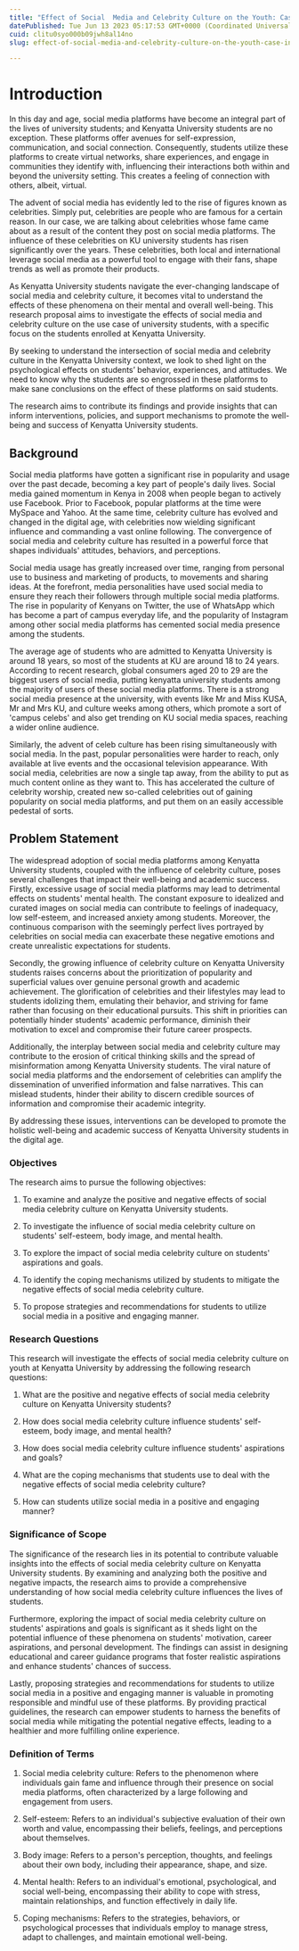 ```yaml
---
title: "Effect of Social  Media and Celebrity Culture on the Youth: Case in Point - KU students"
datePublished: Tue Jun 13 2023 05:17:53 GMT+0000 (Coordinated Universal Time)
cuid: clitu0syo000b09jwh8al14no
slug: effect-of-social-media-and-celebrity-culture-on-the-youth-case-in-point-ku-students

---
```


# Introduction

In this day and age, social media platforms have become an integral part of the lives of university students; and Kenyatta University students are no exception. These platforms offer avenues for self-expression, communication, and social connection. Consequently, students utilize these platforms to create virtual networks, share experiences, and engage in communities they identify with, influencing their interactions both within and beyond the university setting. This creates a feeling of connection with others, albeit, virtual.

The advent of social media has evidently led to the rise of figures known as celebrities. Simply put, celebrities are people who are famous for a certain reason. In our case, we are talking about celebrities whose fame came about as a result of the content they post on social media platforms. The influence of these celebrities on KU university students has risen significantly over the years. These celebrities, both local and international leverage social media as a powerful tool to engage with their fans, shape trends as well as promote their products.

As Kenyatta University students navigate the ever-changing landscape of social media and celebrity culture, it becomes vital to understand the effects of these phenomena on their mental and overall well-being. This research proposal aims to investigate the effects of social media and celebrity culture on the use case of university students, with a specific focus on the students enrolled at Kenyatta University.

By seeking to understand the intersection of social media and celebrity culture in the Kenyatta University context, we look to shed light on the psychological effects on students’ behavior, experiences, and attitudes. We need to know why the students are so engrossed in these platforms to make sane conclusions on the effect of these platforms on said students.

The research aims to contribute its findings and provide insights that can inform interventions, policies, and support mechanisms to promote the well-being and success of Kenyatta University students.

## Background

Social media platforms have gotten a significant rise in popularity and usage over the past decade, becoming a key part of people's daily lives. Social media gained momentum in Kenya in 2008 when people began to actively use Facebook. Prior to Facebook, popular platforms at the time were MySpace and Yahoo. At the same time, celebrity culture has evolved and changed in the digital age, with celebrities now wielding significant influence and commanding a vast online following. The convergence of social media and celebrity culture has resulted in a powerful force that shapes individuals' attitudes, behaviors, and perceptions.

Social media usage has greatly increased over time, ranging from personal use to business and marketing of products, to movements and sharing ideas. At the forefront, media personalities have used social media to ensure they reach their followers through multiple social media platforms. The rise in popularity of Kenyans on Twitter, the use of WhatsApp which has become a part of campus everyday life, and the popularity of Instagram among other social media platforms has cemented social media presence among the students.

The average age of students who are admitted to Kenyatta University is around 18 years, so most of the students at KU are around 18 to 24 years. According to recent research, global consumers aged 20 to 29 are the biggest users of social media, putting kenyatta university students among the majority of users of these social media platforms. There is a strong social media presence at the university, with events like Mr and Miss KUSA, Mr and Mrs KU, and culture weeks among others, which promote a sort of 'campus celebs' and also get trending on KU social media spaces, reaching a wider online audience.

Similarly, the advent of celeb culture has been rising simultaneously with social media. In the past, popular personalities were harder to reach, only available at live events and the occasional television appearance. With social media, celebrities are now a single tap away, from the ability to put as much content online as they want to. This has accelerated the culture of celebrity worship, created new so-called celebrities out of gaining popularity on social media platforms, and put them on an easily accessible pedestal of sorts.

## Problem Statement

The widespread adoption of social media platforms among Kenyatta University students, coupled with the influence of celebrity culture, poses several challenges that impact their well-being and academic success. Firstly, excessive usage of social media platforms may lead to detrimental effects on students' mental health. The constant exposure to idealized and curated images on social media can contribute to feelings of inadequacy, low self-esteem, and increased anxiety among students. Moreover, the continuous comparison with the seemingly perfect lives portrayed by celebrities on social media can exacerbate these negative emotions and create unrealistic expectations for students.

Secondly, the growing influence of celebrity culture on Kenyatta University students raises concerns about the prioritization of popularity and superficial values over genuine personal growth and academic achievement. The glorification of celebrities and their lifestyles may lead to students idolizing them, emulating their behavior, and striving for fame rather than focusing on their educational pursuits. This shift in priorities can potentially hinder students' academic performance, diminish their motivation to excel and compromise their future career prospects.

Additionally, the interplay between social media and celebrity culture may contribute to the erosion of critical thinking skills and the spread of misinformation among Kenyatta University students. The viral nature of social media platforms and the endorsement of celebrities can amplify the dissemination of unverified information and false narratives. This can mislead students, hinder their ability to discern credible sources of information and compromise their academic integrity.

By addressing these issues, interventions can be developed to promote the holistic well-being and academic success of Kenyatta University students in the digital age.

### Objectives

The research aims to pursue the following objectives:

1. To examine and analyze the positive and negative effects of social media celebrity culture on Kenyatta University students.
    
2. To investigate the influence of social media celebrity culture on students' self-esteem, body image, and mental health.
    
3. To explore the impact of social media celebrity culture on students' aspirations and goals.
    
4. To identify the coping mechanisms utilized by students to mitigate the negative effects of social media celebrity culture.
    
5. To propose strategies and recommendations for students to utilize social media in a positive and engaging manner.
    

### Research Questions

This research will investigate the effects of social media celebrity culture on youth at Kenyatta University by addressing the following research questions:

1. What are the positive and negative effects of social media celebrity culture on Kenyatta University students?
    
2. How does social media celebrity culture influence students' self-esteem, body image, and mental health?
    
3. How does social media celebrity culture influence students' aspirations and goals?
    
4. What are the coping mechanisms that students use to deal with the negative effects of social media celebrity culture?
    
5. How can students utilize social media in a positive and engaging manner?
    

### Significance of Scope

The significance of the research lies in its potential to contribute valuable insights into the effects of social media celebrity culture on Kenyatta University students. By examining and analyzing both the positive and negative impacts, the research aims to provide a comprehensive understanding of how social media celebrity culture influences the lives of students.

Furthermore, exploring the impact of social media celebrity culture on students' aspirations and goals is significant as it sheds light on the potential influence of these phenomena on students' motivation, career aspirations, and personal development. The findings can assist in designing educational and career guidance programs that foster realistic aspirations and enhance students' chances of success.

Lastly, proposing strategies and recommendations for students to utilize social media in a positive and engaging manner is valuable in promoting responsible and mindful use of these platforms. By providing practical guidelines, the research can empower students to harness the benefits of social media while mitigating the potential negative effects, leading to a healthier and more fulfilling online experience.

### Definition of Terms

1. Social media celebrity culture: Refers to the phenomenon where individuals gain fame and influence through their presence on social media platforms, often characterized by a large following and engagement from users.
    
2. Self-esteem: Refers to an individual's subjective evaluation of their own worth and value, encompassing their beliefs, feelings, and perceptions about themselves.
    
3. Body image: Refers to a person's perception, thoughts, and feelings about their own body, including their appearance, shape, and size.
    
4. Mental health: Refers to an individual's emotional, psychological, and social well-being, encompassing their ability to cope with stress, maintain relationships, and function effectively in daily life.
    
5. Coping mechanisms: Refers to the strategies, behaviors, or psychological processes that individuals employ to manage stress, adapt to challenges, and maintain emotional well-being.